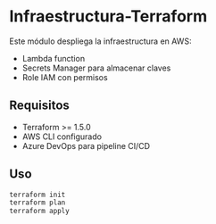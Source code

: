 # Infraestructura-Terraform

Este módulo despliega la infraestructura en AWS:

- Lambda function
- Secrets Manager para almacenar claves
- Role IAM con permisos

## Requisitos

- Terraform >= 1.5.0
- AWS CLI configurado
- Azure DevOps para pipeline CI/CD

## Uso

```bash
terraform init
terraform plan
terraform apply
